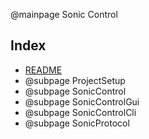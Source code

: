 @mainpage Sonic Control

## Index

- [README](../README.md)
- @subpage ProjectSetup
- @subpage SonicControl
- @subpage SonicControlGui
- @subpage SonicControlCli
- @subpage SonicProtocol
